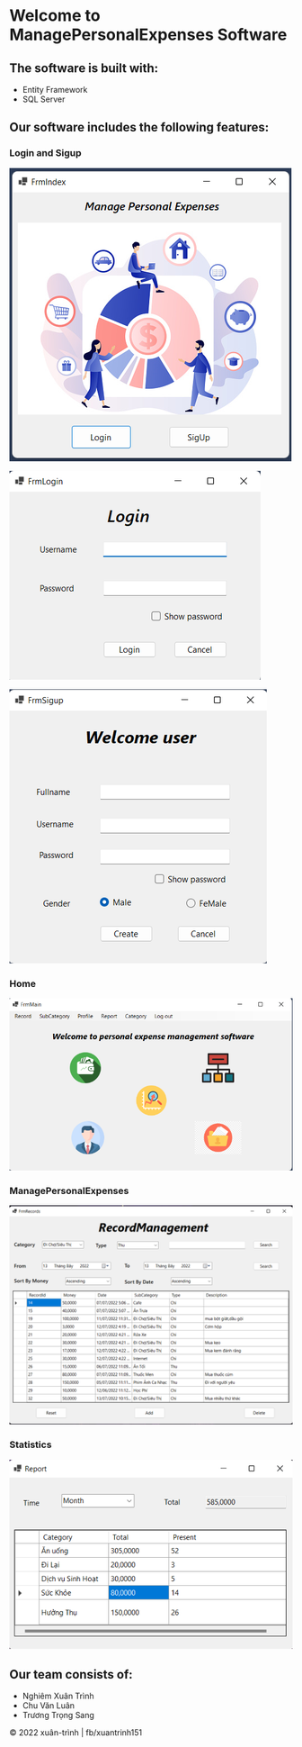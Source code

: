 # Welcome to ManagePersonalExpenses Software

## The software is built with:
* Entity Framework
* SQL Server

## Our software includes the following features:

### Login and Sigup

![Index](https://github.com/Team3-PRN211/ManagePersonalExpenses/blob/main/Image/Index.png)

![Login](https://github.com/Team3-PRN211/ManagePersonalExpenses/blob/main/Image/login.png)

![Sigup](https://github.com/Team3-PRN211/ManagePersonalExpenses/blob/main/Image/sigup.png)

### Home

![Home](https://github.com/Team3-PRN211/ManagePersonalExpenses/blob/main/Image/main.png)

### ManagePersonalExpenses

![ManagePersonalExpenses](https://github.com/Team3-PRN211/ManagePersonalExpenses/blob/main/Image/record.png)

### Statistics

![ManagePersonalExpenses](https://github.com/Team3-PRN211/ManagePersonalExpenses/blob/main/Image/report.png)

## Our team consists of:
* Nghiêm Xuân Trình
* Chu Văn Luân
* Trương Trọng Sang

© 2022 xuân-trình | fb/xuantrinh151
